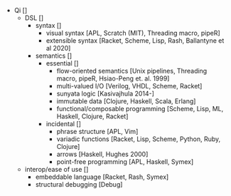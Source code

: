* Qi []
	* DSL []
		* syntax []
			* visual syntax [APL, Scratch (MIT), Threading macro, pipeR]
			* extensible syntax [Racket, Scheme, Lisp, Rash, Ballantyne et al 2020]
		* semantics []
			* essential []
				* flow-oriented semantics [Unix pipelines, Threading macro, pipeR, Hsiao-Peng et. al. 1999]
				* multi-valued I/O [Verilog, VHDL, Scheme, Racket]
				* sunyata logic [Kasivajhula 2014-]
				* immutable data [Clojure, Haskell, Scala, Erlang]
				* functional/composable programming [Scheme, Lisp, ML, Haskell, Clojure, Racket]
			* incidental []
				* phrase structure [APL, Vim]
				* variadic functions [Racket, Lisp, Scheme, Python, Ruby, Clojure]
				* arrows [Haskell, Hughes 2000]
				* point-free programming [APL, Haskell, Symex]
	* interop/ease of use []
		* embeddable language [Racket, Rash, Symex]
		* structural debugging [Debug]
